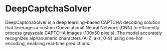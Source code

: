 # DeepCaptchaSolver
DeepCaptchaSolver is a deep learning–based CAPTCHA decoding solution that leverages a custom Convolutional Neural Network (CNN) to efficiently process grayscale CAPTCHA images (100x50 pixels). The model accurately recognizes alphanumeric characters (A-Z, a-z, 0-9) using one-hot encoding, enabling real-time predictions.
